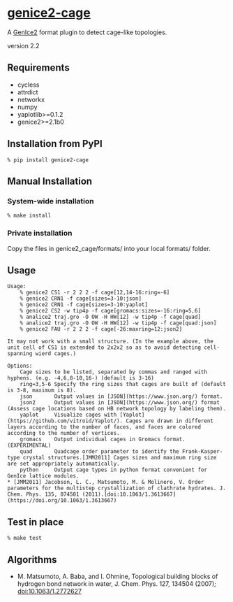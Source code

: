 # [genice2-cage](https://github.com/vitroid/genice-cage/)

A [GenIce2](https://github.com/vitroid/GenIce) format plugin to detect cage-like topologies.

version 2.2

## Requirements


* cycless
* attrdict
* networkx
* numpy
* yaplotlib>=0.1.2
* genice2>=2.1b0

## Installation from PyPI

```shell
% pip install genice2-cage
```

## Manual Installation

### System-wide installation

```shell
% make install
```

### Private installation

Copy the files in genice2_cage/formats/ into your local formats/ folder.

## Usage
        
    Usage:
        % genice2 CS1 -r 2 2 2 -f cage[12,14-16:ring=-6]
        % genice2 CRN1 -f cage[sizes=3-10:json]
        % genice2 CRN1 -f cage[sizes=3-10:yaplot]
        % genice2 CS2 -w tip4p -f cage[gromacs:sizes=-16:ring=5,6]
        % analice2 traj.gro -O OW -H HW[12] -w tip4p -f cage[quad]
        % analice2 traj.gro -O OW -H HW[12] -w tip4p -f cage[quad:json]
        % genice2 FAU -r 2 2 2 -f cage[-26:maxring=12:json2]

    It may not work with a small structure. (In the example above, the unit cell of CS1 is extended to 2x2x2 so as to avoid detecting cell-spanning wierd cages.)

    Options:
        Cage sizes to be listed, separated by commas and ranged with hyphens. (e.g. -4,6,8-10,16-) (default is 3-16)
        ring=3,5-6 Specify the ring sizes that cages are built of (default is 3-8, maximum is 8).
        json       Output values in [JSON](https://www.json.org/) format.
        json2      Output values in [JSON](https://www.json.org/) format (Assess cage locations based on HB network topology by labeling them).
        yaplot     Visualize cages with [Yaplot](https://github.com/vitroid/Yaplot/). Cages are drawn in different layers according to the number of faces, and faces are colored according to the number of vertices.
        gromacs    Output individual cages in Gromacs format. (EXPERIMENTAL)
        quad       Quadcage order parameter to identify the Frank-Kasper-type crystal structures.[JMM2011] Cages sizes and maximum ring size are set appropriately automatically.
        python     Output cage types in python format convenient for GenIce lattice modules.
    * [JMM2011] Jacobson, L. C., Matsumoto, M. & Molinero, V. Order parameters for the multistep crystallization of clathrate hydrates. J. Chem. Phys. 135, 074501 (2011).[doi:10.1063/1.3613667](https://doi.org/10.1063/1.3613667)

## Test in place

```shell
% make test
```

## Algorithms

* M. Matsumoto, A. Baba, and I. Ohmine, Topological building blocks of hydrogen bond network in water, J. Chem. Phys. 127, 134504 (2007); [doi:10.1063/1.2772627](http://dx.doi.org/doi:10.1063/1.2772627)
